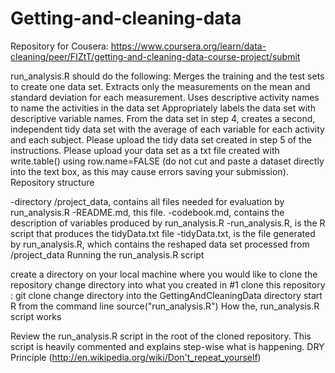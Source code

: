 # Getting-and-cleaning-data 
Repository for Cousera: https://www.coursera.org/learn/data-cleaning/peer/FIZtT/getting-and-cleaning-data-course-project/submit

run_analysis.R should do the following:
Merges the training and the test sets to create one data set.
Extracts only the measurements on the mean and standard deviation for each measurement.
Uses descriptive activity names to name the activities in the data set
Appropriately labels the data set with descriptive variable names.
From the data set in step 4, creates a second, independent tidy data set with the average of each variable for each activity and each subject.
Please upload the tidy data set created in step 5 of the instructions. 
Please upload your data set as a txt file created with write.table() using row.name=FALSE 
(do not cut and paste a dataset directly into the text box, as this may cause errors 
saving your submission).
Repository structure

-directory /project_data, contains all files needed for evaluation by run_analysis.R
-README.md, this file.
-codebook.md, contains the description of variables produced by run_analysis.R
-run_analysis.R, is the R script that produces the tidyData.txt file
-tidyData.txt, is the file generated by run_analysis.R, which contains the reshaped data set processed from /project_data
Running the run_analysis.R script

create a directory on your local machine where you would like to clone the repository
change directory into what you created in #1
clone this repository : git clone 
change directory into the GettingAndCleaningData directory
start R from the command line
source("run_analysis.R")
How the, run_analysis.R script works

Review the run_analysis.R script in the root of the cloned repository.
This script is heavily commented and explains step-wise what is happening. DRY Principle (http://en.wikipedia.org/wiki/Don't_repeat_yourself)
